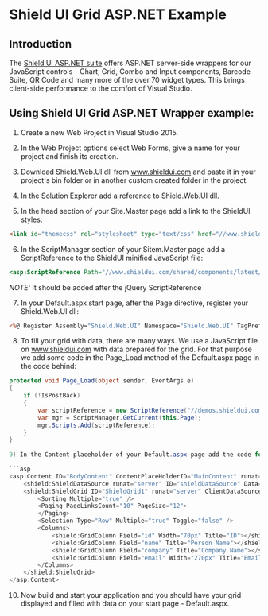 # Shield UI Grid ASP.NET Example

## Introduction

The [Shield UI ASP.NET suite](https://www.shieldui.com/products/aspnet) offers ASP.NET server-side wrappers for our JavaScript controls - 
Chart, Grid, Combo and Input components, Barcode Suite, QR Code and many more of the over 70 widget types. 
This brings client-side performance to the comfort of Visual Studio.

## Using Shield UI Grid ASP.NET Wrapper example:

1) Create a new Web Project in Visual Studio 2015.

2) In the Web Project options select Web Forms, give a name for your project and finish its creation.

3) Download Shield.Web.UI dll from www.shieldui.com and paste it in your project's bin folder or in another custom created folder in the project.

4) In the Solution Explorer add a reference to Shield.Web.UI dll.

5) In the head section of your Site.Master page add a link to the ShieldUI styles:

```html
<link id="themecss" rel="stylesheet" type="text/css" href="//www.shieldui.com/shared/components/latest/css/light/all.min.css" />
```
		
6) In the ScriptManager section of your Sitem.Master page add a ScriptReference to the ShieldUI minified JavaScript file:

```asp
<asp:ScriptReference Path="//www.shieldui.com/shared/components/latest/js/shieldui-all.min.js" />
```

*NOTE:* It should be added after the jQuery ScriptReference 

7) In your Default.aspx start page, after the Page directive, register your Shield.Web.UI dll:

```asp
<%@ Register Assembly="Shield.Web.UI" Namespace="Shield.Web.UI" TagPrefix="shield" %>
```
		
8) To fill your grid with data, there are many ways. We use a JavaScript file on www.shieldui.com with data prepared for the grid. 
For that purpose we add some code in the Page_Load method of the Default.aspx page in the code behind:

```cs
protected void Page_Load(object sender, EventArgs e)
{
	if (!IsPostBack)
	{
		var scriptReference = new ScriptReference("//demos.shieldui.com/Content/Json/gridData.js");
		var mgr = ScriptManager.GetCurrent(this.Page);
		mgr.Scripts.Add(scriptReference);
	}
}
		
9) In the Content placeholder of your Default.aspx page add the code for your DataSource and your Grid:

```asp
<asp:Content ID="BodyContent" ContentPlaceHolderID="MainContent" runat="server">
	<shield:ShieldDataSource runat="server" ID="shieldDataSource" Data="gridData"></shield:ShieldDataSource>
	<shield:ShieldGrid ID="ShieldGrid1" runat="server" ClientDataSourceID="shieldDataSource">
		<Sorting Multiple="true" />
		<Paging PageLinksCount="10" PageSize="12">
		</Paging>
		<Selection Type="Row" Multiple="true" Toggle="false" />
		<Columns>
			<shield:GridColumn Field="id" Width="70px" Title="ID"></shield:GridColumn>
			<shield:GridColumn Field="name" Title="Person Name"></shield:GridColumn>
			<shield:GridColumn Field="company" Title="Company Name"></shield:GridColumn>
			<shield:GridColumn Field="email" Width="270px" Title="Email Address"></shield:GridColumn>
		</Columns>
	</shield:ShieldGrid>
</asp:Content>
```

10) Now build and start your application and you should have your grid displayed and filled with data on your start page - Default.aspx.

